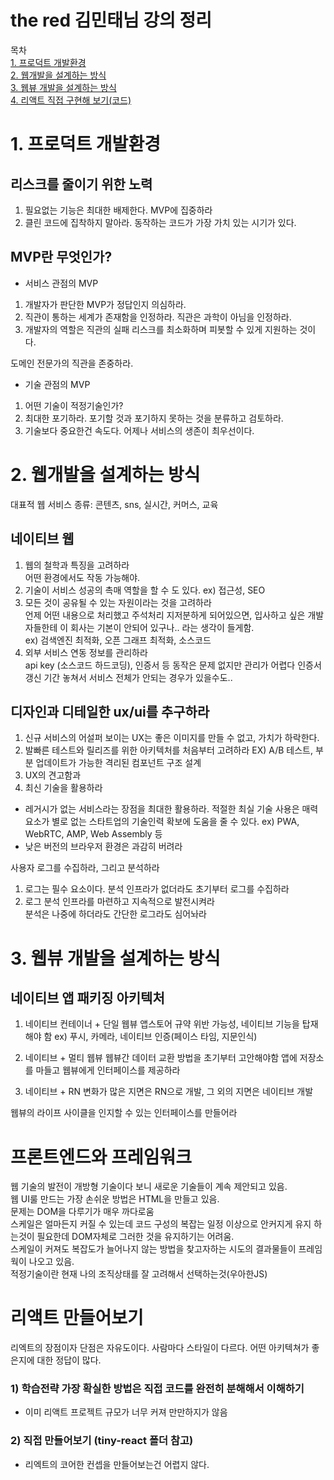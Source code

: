 # the red 김민태님 강의 정리  


목차  
[1. 프로덕트 개발환경](#1-프로덕트-개발환경)  
[2. 웹개발을 설계하는 방식](#2-웹개발을-설계하는-방식)  
[3. 웹뷰 개발을 설계하는 방식](#3-웹뷰-개발을-설계하는-방식)  
[4. 리액트 직접 구현해 보기(코드)](./tiny-react)  



# 1. 프로덕트 개발환경
## 리스크를 줄이기 위한 노력
1. 필요없는 기능은 최대한 배제한다. MVP에 집중하라
2. 클린 코드에 집착하지 말아라. 동작하는 코드가 가장 가치 있는 시기가 있다.

## MVP란 무엇인가?
-  서비스 관점의 MVP
1. 개발자가 판단한 MVP가 정답인지 의심하라.
2. 직관이 통하는 세계가 존재함을 인정하라. 직관은 과학이 아님을 인정하라.
3. 개발자의 역할은 직관의 실패 리스크를 최소화하며 피봇할 수 있게 지원하는 것이다.

도메인 전문가의 직관을 존중하라.

-  기술 관점의 MVP
1. 어떤 기술이 적정기술인가?
2. 최대한 포기하라. 포기할 것과 포기하지 못하는 것을 분류하고 검토하라.
3. 기술보다 중요한건 속도다. 어제나 서비스의 생존이 최우선이다.

# 2. 웹개발을 설계하는 방식
대표적 웹 서비스 종류: 콘텐츠, sns, 실시간, 커머스, 교육  

## 네이티브 웹
1. 웹의 철학과 특징을 고려하라  
어떤 환경에서도 작동 가능해야.
2. 기술이 서비스 성공의 촉매 역할을 할 수 도 있다. ex) 접근성, SEO
3. 모든 것이 공유될 수 있는 자원이라는 것을 고려하라  
언제 어떤 내용으로 처리했고 주석처리 지저분하게 되어있으면, 입사하고 싶은 개발자들한테 이 회사는 기본이 안되어 있구나.. 라는 생각이 들게함.  
ex) 검색엔진 최적화, 오픈 그래프 최적화, 소스코드
4. 외부 서비스 연동 정보를 관리하라  
 api key (소스코드 하드코딩), 인증서 등 동작은 문제 없지만 관리가 어렵다
 인증서 갱신 기간 놓쳐서 서비스 전체가 안되는 경우가 있을수도..

 ## 디자인과 디테일한 ux/ui를 추구하라
1. 신규 서비스의 어설퍼 보이는 UX는 좋은 이미지를 만들 수 없고, 가치가 하락한다.
2. 발빠른 테스트와 릴리즈를 위한 아키텍처를 처음부터 고려하라
EX) A/B 테스트, 부분 업데이트가 가능한 격리된 컴포넌트 구조 설계
3. UX의 견고함과 
4. 최신 기술을 활용하라
- 레거시가 없는 서비스라는 장점을 최대한 활용하라. 적절한 최실 기술 사용은 매력 요소가 별로 없는 스타트업의 기술인력 확보에 도움을 줄 수 있다.
ex) PWA, WebRTC, AMP, Web Assembly 등
- 낮은 버전의 브라우저 환경은 과감히 버려라

사용자 로그를 수집하라, 그리고 분석하라 
1. 로그는 필수 요소이다. 분석 인프라가 없더라도 초기부터 로그를 수집하라
2. 로그 분석 인프라를 마련하고 지속적으로 발전시켜라  
분석은 나중에 하더라도 간단한 로그라도 심어놔라


# 3. 웹뷰 개발을 설계하는 방식

## 네이티브 앱 패키징 아키텍처
1. 네이티브 컨테이너 + 단일 웹뷰
앱스토어 규약 위반 가능성, 네이티브 기능을 탑재해야 함
ex) 푸시, 카메라, 네이티브 인증(페이스 타임, 지문인식)

2. 네이티브 + 멀티 웹뷰
웹뷰간 데이터 교환 방법을 초기부터 고안해야함
앱에 저장소를 마들고 웹뷰에게 인터페이스를 제공하라

3. 네이티브 + RN
변화가 많은 지면은 RN으로 개발, 그 외의 지면은 네이티브 개발

웹뷰의 라이프 사이클을 인지할 수 있는 인터페이스를 만들어라


# 프론트엔드와 프레임워크
웹 기술의 발전이 개방형 기술이다 보니 새로운 기술들이 계속 제안되고 있음.  
웹 UI룰 만드는 가장 손쉬운 방법은 HTML을 만들고 있음.  
문제는 DOM을 다루기가 매우 까다로움  
스케일은 얼마든지 커질 수 있는데 코드 구성의 복잡는 일정 이상으로 안커지게 유지 하는것이 필요한데 DOM자체로 그러한 것을 유지하기는 어려움.  
스케일이 커져도 복잡도가 늘어나지 않는 방법을 찾고자하는 시도의 결과물들이 프레임웍이 나오고 있음.  
적정기술이란 현재 나의 조직상태를 잘 고려해서 선택하는것(우아한JS)


# 리액트 만들어보기
리엑트의 장점이자 단점은 자유도이다. 사람마다 스타일이 다르다. 어떤 아키텍쳐가 좋은지에 대한 정답이 많다.

### 1) 학습전략 가장 확실한 방법은 직접 코드를 완전히 분해해서 이해하기
 - 이미 리액트 프로젝트 규모가 너무 커져 만만하지가 않음  
### 2) 직접 만들어보기 (tiny-react 폴더 참고)
 - 리엑트의 코어한 컨셉을 만들어보는건 어렵지 않다.